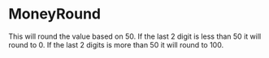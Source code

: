 # MoneyRound 
This will round the value based on 50. 
If the last 2 digit is less than 50
  it will round to 0.
If the last 2 digits is more than 50
  it will round to 100. 
  


